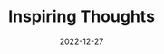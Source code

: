 ---
slug: thought-for-the-day
title: "Inspiring Thoughts"
date: 2022-12-27
excerpt: 'Providence expects that we should make this world our own and not live in it as though it were a rented tenamnt we can only make it our own through some service and that service is to lend oit love and beauty from our soul.'
tags: [Inspiration, Motivation, Quotes, Thoughts]
---